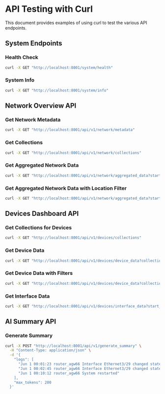 # API Testing with Curl

This document provides examples of using curl to test the various API endpoints.

## System Endpoints

### Health Check
```bash
curl -X GET "http://localhost:8001/system/health"
```

### System Info
```bash
curl -X GET "http://localhost:8001/system/info"
```

## Network Overview API

### Get Network Metadata
```bash
curl -X GET "http://localhost:8001/api/v1/network/metadata"
```

### Get Collections
```bash
curl -X GET "http://localhost:8001/api/v1/network/collections"
```

### Get Aggregated Network Data
```bash
curl -X GET "http://localhost:8001/api/v1/network/aggregated_data?start_time=2023-06-01T00:00:00&end_time=2023-06-02T23:59:59&device_types=agw&device_types=fw"
```

### Get Aggregated Network Data with Location Filter
```bash
curl -X GET "http://localhost:8001/api/v1/network/aggregated_data?start_time=2023-06-01T00:00:00&end_time=2023-06-02T23:59:59&device_types=agw&device_types=fw&locations=ym&locations=dupt"
```

## Devices Dashboard API

### Get Collections for Devices
```bash
curl -X GET "http://localhost:8001/api/v1/devices/collections"
```

### Get Device Data
```bash
curl -X GET "http://localhost:8001/api/v1/devices/device_data?collection_name=router_agw66_ym_log_vector&start_time=2023-06-01T00:00:00&end_time=2023-06-02T23:59:59"
```

### Get Device Data with Filters
```bash
curl -X GET "http://localhost:8001/api/v1/devices/device_data?collection_name=router_agw66_ym_log_vector&start_time=2023-06-01T00:00:00&end_time=2023-06-02T23:59:59&category=ETHPORT&severity=3"
```

### Get Interface Data
```bash
curl -X GET "http://localhost:8001/api/v1/devices/interface_data?start_time=2023-06-01T00:00:00&end_time=2023-06-02T23:59:59&device_type=agw"
```

## AI Summary API

### Generate Summary
```bash
curl -X POST "http://localhost:8001/api/v1/generate_summary" \
  -H "Content-Type: application/json" \
  -d '{
    "logs": [
      "Jun 1 00:01:23 router_agw66 Interface Ethernet3/29 changed state to down",
      "Jun 1 00:02:45 router_agw66 Interface Ethernet3/29 changed state to up",
      "Jun 1 00:10:12 router_agw66 System restarted"
    ],
    "max_tokens": 200
  }'
``` 